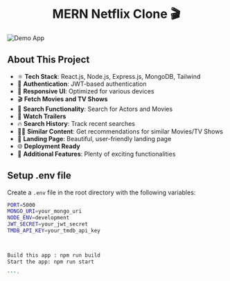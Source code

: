 <h1 align="center">MERN Netflix Clone 🎬</h1>

![Demo App](/frontend/public/screenshot-for-readme.png)

## About This Project

-   ⚛️ **Tech Stack**: React.js, Node.js, Express.js, MongoDB, Tailwind
-   🔐 **Authentication**: JWT-based authentication
-   📱 **Responsive UI**: Optimized for various devices
-   🎬 **Fetch Movies and TV Shows**
-   🔎 **Search Functionality**: Search for Actors and Movies
-   🎥 **Watch Trailers**
-   🔥 **Search History**: Track recent searches
-   🐱‍👤 **Similar Content**: Get recommendations for similar Movies/TV Shows
-   💙 **Landing Page**: Beautiful, user-friendly landing page
-   🌐 **Deployment Ready**
-   🚀 **Additional Features**: Plenty of exciting functionalities

## Setup .env file

Create a `.env` file in the root directory with the following variables:

```bash
PORT=5000
MONGO_URI=your_mongo_uri
NODE_ENV=development
JWT_SECRET=your_jwt_secret
TMDB_API_KEY=your_tmdb_api_key



Build this app : npm run build
Start the app: npm run start

```'
